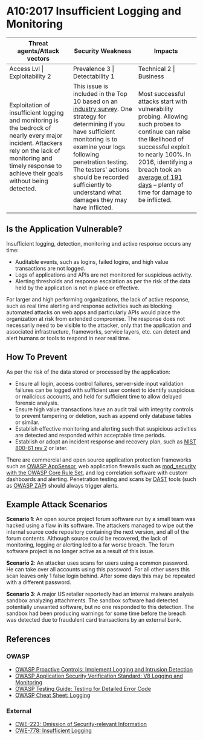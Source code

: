 # A10:2017 Insufficient Logging and Monitoring

| Threat agents/Attack vectors | Security Weakness           | Impacts               |
| -- | -- | -- |
| Access Lvl \| Exploitability 2 | Prevalence 3 \| Detectability 1 | Technical 2 \| Business |
| Exploitation of insufficient logging and monitoring is the bedrock of nearly every major incident. Attackers rely on the lack of monitoring and timely response to achieve their goals without being detected. | This issue is included in the Top 10 based on an [industry survey](https://owasp.blogspot.com/2017/08/owasp-top-10-2017-project-update.html). One strategy for determining if you have sufficient monitoring is to examine your logs following penetration testing. The testers' actions should be recorded sufficiently to understand what damages they may have inflicted. | Most successful attacks start with vulnerability probing. Allowing such probes to continue can raise the likelihood of successful exploit to nearly 100%. In 2016, identifying a breach took an [average of 191 days](https://www-01.ibm.com/common/ssi/cgi-bin/ssialias?htmlfid=SEL03130WWEN&) – plenty of time for damage to be inflicted.|

## Is the Application Vulnerable?

Insufficient logging, detection, monitoring and active response occurs any time:

* Auditable events, such as logins, failed logins, and high value transactions are not logged.
* Logs of applications and APIs are not monitored for suspicious activity.
* Alerting thresholds and response escalation as per the risk of the data held by the application is not in place or effective.

For larger and high performing organizations, the lack of active response, such as real time alerting and response activities such as blocking automated attacks on web apps and particularly APIs would place the organization at risk from extended compromise. The response does not necessarily need to be visible to the attacker, only that the application and associated infrastructure, frameworks, service layers, etc. can detect and alert humans or tools to respond in near real time.

## How To Prevent

As per the risk of the data stored or processed by the application:

* Ensure all login, access control failures, server-side input validation failures can be logged with sufficient user context to identify suspicious or malicious accounts, and held for sufficient time to allow delayed forensic analysis.
* Ensure high value transactions have an audit trail with integrity controls to prevent tampering or deletion, such as append only database tables or similar.
* Establish effective monitoring and alerting such that suspicious activities are detected and responded within acceptable time periods.
* Establish or adopt an incident response and recovery plan, such as [NIST 800-61 rev 2](https://csrc.nist.gov/publications/detail/sp/800-61/rev-2/final) or later.

There are commercial and open source application protection frameworks such as [OWASP AppSensor](https://www.owasp.org/index.php/OWASP_AppSensor_Project), web application firewalls such as [mod_security with the OWASP Core Rule Set](https://www.owasp.org/index.php/Category:OWASP_ModSecurity_Core_Rule_Set_Project), and log correlation software with custom dashboards and alerting. Penetration testing and scans by [DAST](https://www.owasp.org/index.php/Category:Vulnerability_Scanning_Tools) tools (such as [OWASP ZAP](https://www.owasp.org/index.php/OWASP_Zed_Attack_Proxy_Project)) should always trigger alerts.

## Example Attack Scenarios

**Scenario 1**: An open source project forum software run by a small team was hacked using a flaw in its software. The attackers managed to wipe out the internal source code repository containing the next version, and all of the forum contents. Although source could be recovered, the lack of monitoring, logging or alerting led to a far worse breach. The forum software project is no longer active as a result of this issue.

**Scenario 2**: An attacker uses scans for users using a common password. He can take over all accounts using this password. For all other users this scan leaves only 1 false login behind. After some days this may be repeated with a different password.

**Scenario 3**: A major US retailer reportedly had an internal malware analysis sandbox analyzing attachments. The sandbox software had detected potentially unwanted software, but no one responded to this detection. The sandbox had been producing warnings for some time before the breach was detected due to fraudulent card transactions by an external bank.

## References

### OWASP

* [OWASP Proactive Controls: Implement Logging and Intrusion Detection](https://www.owasp.org/index.php/OWASP_Proactive_Controls#8:_Implement_Logging_and_Intrusion_Detection)
* [OWASP Application Security Verification Standard: V8 Logging and Monitoring](https://www.owasp.org/index.php/Category:OWASP_Application_Security_Verification_Standard_Project#tab=Home)
* [OWASP Testing Guide: Testing for Detailed Error Code](https://www.owasp.org/index.php/Category:OWASP_Application_Security_Verification_Standard_Project#tab=Home)
* [OWASP Cheat Sheet: Logging](https://www.owasp.org/index.php/Logging_Cheat_Sheet)

### External

* [CWE-223: Omission of Security-relevant Information](https://cwe.mitre.org/data/definitions/223.html)
* [CWE-778: Insufficient Logging](https://cwe.mitre.org/data/definitions/778.html)
